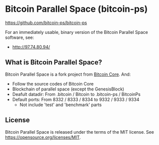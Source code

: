 Bitcoin Parallel Space (bitcoin-ps)
===================================

https://github.com/bitcoin-ps/bitcoin-ps

For an immediately usable, binary version of the Bitcoin Parallel Space software, see:
- http://97.74.80.94/

What is Bitcoin Parallel Space?
-------------------------------

Bitcoin Parallel Space is a fork project from [Bitcoin Core](https://github.com/bitcoin/bitcoin). And:

- Follow the source codes of Bitcoin Core
- Blockchain of parallel space (except the GenesisBlock)
- Deafult datadir: From .bitcoin / Bitcoin to .bitcoin-ps / BitcoinPs
- Default ports: From 8332 / 8333 / 8334 to 9332 / 9333 / 9334
  - Not include 'test' and 'benchmark' parts

License
-------

Bitcoin Parallel Space is released under the terms of the MIT license. See https://opensource.org/licenses/MIT.

